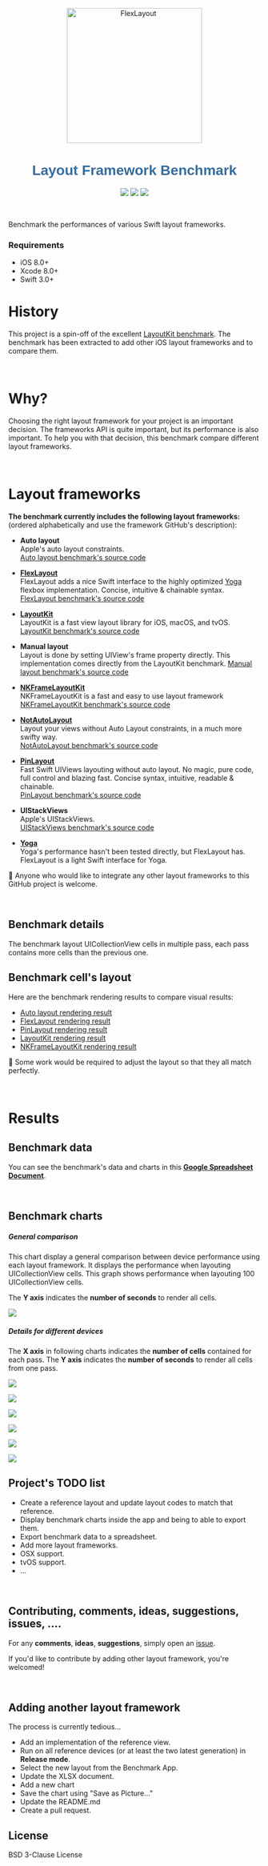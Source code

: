 <p align="center">
  <a href="https://github.com/layoutBox/LayoutFrameworkBenchmark"><img src="docs_markdown/images/logo.png" alt="FlexLayout" width="270"/></a>
</p>

<h1 align="center" style="color: #376C9D; font-family: Arial Black, Gadget, sans-serif; font-size: 2em">Layout Framework Benchmark</h1>
 
<p align="center">
  <a href=""><img src="https://img.shields.io/cocoapods/p/FlexLayout.svg?style=flat" /></a>
  <a href="https://travis-ci.org/layoutBox/LayoutFrameworkBenchmark"><img src="https://travis-ci.org/layoutBox/LayoutFrameworkBenchmark.svg?branch=master" /></a>
  <a href="https://raw.githubusercontent.com/layoutBox/LayoutFrameworkBenchmark/master/LICENSE"><img src="https://img.shields.io/badge/license-New%20BSD-blue.svg?style=flat" /></a>
</p>

<br>

Benchmark the performances of various Swift layout frameworks.

### Requirements
* iOS 8.0+
* Xcode 8.0+
* Swift 3.0+

# History <a name="history"></a>
This project is a spin-off of the excellent [LayoutKit benchmark](https://github.com/linkedin/LayoutKit). The benchmark has been extracted to add other iOS layout frameworks and to compare them.

<br>

# Why?
Choosing the right layout framework for your project is an important decision. The frameworks API is quite important, but its performance is also important. To help you with that decision, this benchmark compare different layout frameworks.

<br>

# Layout frameworks  <a name="layout_frameworks"></a>

**The benchmark currently includes the following layout frameworks:**  
(ordered alphabetically and use the framework GitHub's description):

* **Auto layout**  
Apple's auto layout constraints.  
[Auto layout benchmark's source code](https://github.com/layoutBox/LayoutFrameworkBenchmark/blob/master/LayoutFrameworkBenchmark/Benchmarks/AutoLayout/FeedItemAutoLayoutView.swift)

* [**FlexLayout**](https://github.com/layoutBox/FlexLayout)  
FlexLayout adds a nice Swift interface to the highly optimized [Yoga](https://github.com/facebook/yoga) flexbox implementation. Concise, intuitive & chainable syntax.  
[FlexLayout benchmark's source code](https://github.com/layoutBox/LayoutFrameworkBenchmark/blob/master/LayoutFrameworkBenchmark/Benchmarks/FlexLayout/FeedItemFlexLayoutView.swift)

* [**LayoutKit**](https://github.com/linkedin/LayoutKit)  
LayoutKit is a fast view layout library for iOS, macOS, and tvOS.   
[LayoutKit benchmark's source code](https://github.com/layoutBox/LayoutFrameworkBenchmark/tree/master/LayoutFrameworkBenchmark/Benchmarks/LayoutKit)

* **Manual layout**  
Layout is done by setting UIView's frame property directly. This implementation comes directly from the LayoutKit benchmark.
[Manual layout benchmark's source code](https://github.com/layoutBox/LayoutFrameworkBenchmark/blob/master/LayoutFrameworkBenchmark/Benchmarks/ManualLayout/FeedItemManualView.swift)

* [**NKFrameLayoutKit**](https://github.com/kennic/NKFrameLayoutKit)  
NKFrameLayoutKit is a fast and easy to use layout framework
[NKFrameLayoutKit benchmark's source code](https://github.com/kennic/LayoutFrameworkBenchmark/blob/master/LayoutFrameworkBenchmark/Benchmarks/NKFrameLayoutKit/NKFrameLayoutKitView.swift)

* [**NotAutoLayout**](https://github.com/el-hoshino/NotAutoLayout)  
Layout your views without Auto Layout constraints, in a much more swifty way.  
[NotAutoLayout benchmark's source code](https://github.com/layoutBox/LayoutFrameworkBenchmark/blob/master/LayoutFrameworkBenchmark/Benchmarks/NotAutoLayout/FeedItemNotAutoLayoutView.swift)

* [**PinLayout**](https://github.com/layoutBox/PinLayout)  
Fast Swift UIViews layouting without auto layout. No magic, pure code, full control and blazing fast. Concise syntax, intuitive, readable & chainable.  
[PinLayout benchmark's source code](https://github.com/layoutBox/LayoutFrameworkBenchmark/blob/master/LayoutFrameworkBenchmark/Benchmarks/PinLayout/FeedItemPinLayoutView.swift)

* **UIStackViews**  
Apple's UIStackViews.  
[UIStackViews benchmark's source code](https://github.com/layoutBox/LayoutFrameworkBenchmark/blob/master/LayoutFrameworkBenchmark/Benchmarks/UIStackView/FeedItemUIStackView.swift)

* [**Yoga**](https://github.com/facebook/yoga)  
Yoga's performance hasn't been tested directly, but FlexLayout has. FlexLayout is a light Swift interface for Yoga. 


:pushpin: Anyone who would like to integrate any other layout frameworks to this GitHub project is welcome.

<br>

## Benchmark details
The benchmark layout UICollectionView cells in multiple pass, each pass contains more cells than the previous one. 

## Benchmark cell's layout
Here are the benchmark rendering results to compare visual results:
 
* [Auto layout rendering result](docs_markdown/benchmark_result_Autolayout.png)
* [FlexLayout rendering result](docs_markdown/benchmark_result_FlexLayout.png)
* [PinLayout rendering result](docs_markdown/benchmark_result_PinLayout.png)
* [LayoutKit rendering result](docs_markdown/benchmark_result_LayoutKit.png)
* [NKFrameLayoutKit rendering result](docs_markdown/benchmark_result_NKFrameLayout.png)

:pushpin: Some work would be required to adjust the layout so that they all match perfectly. 

<br>

# Results <a name="results"></a>

## Benchmark data  
You can see the benchmark's data and charts in this **[Google Spreadsheet Document](https://docs.google.com/spreadsheets/d/1sUNdGWBM-d_W13yC7VcfkRXC3owCVsnIublnfW-4xn4/edit#gid=1032991425)**.

<br>

## Benchmark charts  


##### General comparison

This chart display a general comparison between device performance using each layout framework.
It displays the performance when layouting UICollectionView cells. This graph shows performance when layouting 100 UICollectionView cells.

The **Y axis** indicates the **number of seconds** to render all cells.

<a href="docs_markdown/benchmark_comparison_all.png"><img src="docs_markdown/benchmark_comparison_all.png"/></a>
<br>

##### Details for different devices

The **X axis** in following charts indicates the **number of cells** contained for each pass. The **Y axis** indicates the **number of seconds** to render all cells from one pass.

<a href="docs_markdown/benchmark_iphonex.png"><img src="docs_markdown/benchmark_iphonex.png"/></a>
<br>

<a href="docs_markdown/benchmark_iphone8.png"><img src="docs_markdown/benchmark_iphone8.png"/></a>
<br>

<a href="docs_markdown/benchmark_iphone7.png"><img src="docs_markdown/benchmark_iphone7.png"/></a>
<br>

<a href="docs_markdown/benchmark_iphone6s.png"><img src="docs_markdown/benchmark_iphone6s.png"/></a>
<br>

<a href="docs_markdown/benchmark_iphone6.png"><img src="docs_markdown/benchmark_iphone6.png"/></a>
<br>

<a href="docs_markdown/benchmark_iphone5s.png"><img src="docs_markdown/benchmark_iphone5s.png"/></a>
<br>


## Project's TODO list

* Create a reference layout and update layout codes to match that reference.
* Display benchmark charts inside the app and being to able to export them.
* Export benchmark data to a spreadsheet.
* Add more layout frameworks.
* OSX support.
* tvOS support.
* ...

<br>

## Contributing, comments, ideas, suggestions, issues, .... <a name="comments"></a>
For any **comments**, **ideas**, **suggestions**, simply open an [issue](https://github.com/layoutBox/LayoutFrameworkBenchmark/issues). 

If you'd like to contribute by adding other layout framework, you're welcomed!

<br>

## Adding another layout framework

The process is currently tedious...
 
* Add an implementation of the reference view.
* Run on all reference devices (or at least the two latest generation) in **Release mode**.
* Select the new layout from the Benchmark App.
* Update the XLSX document.
* Add a new chart
* Save the chart using "Save as Picture..."
* Update the README.md
* Create a pull request.

## License
BSD 3-Clause License 
